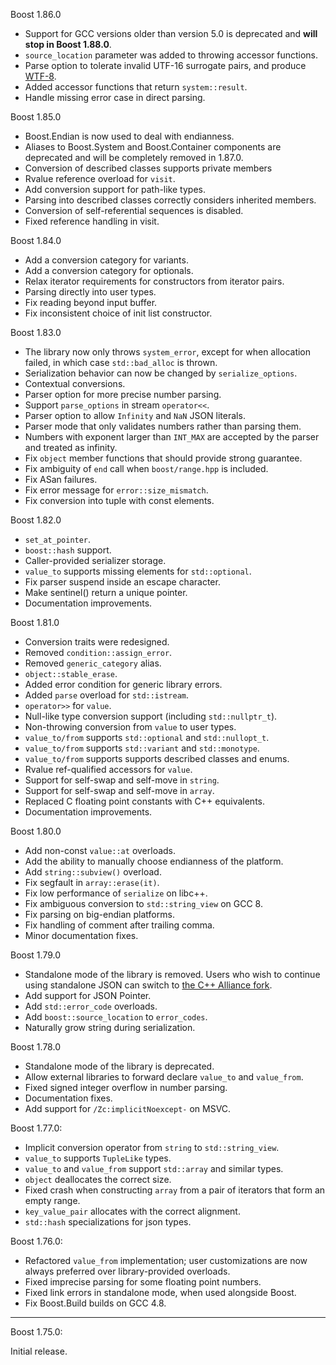Boost 1.86.0

* Support for GCC versions older than version 5.0 is deprecated and **will stop
  in Boost 1.88.0**.
* `source_location` parameter was added to throwing accessor functions.
* Parse option to tolerate invalid UTF-16 surrogate pairs, and
  produce [WTF-8](https://simonsapin.github.io/wtf-8/).
* Added accessor functions that return `system::result`.
* Handle missing error case in direct parsing.

Boost 1.85.0

* Boost.Endian is now used to deal with endianness.
* Aliases to Boost.System and Boost.Container components are deprecated and
  will be completely removed in 1.87.0.
* Conversion of described classes supports private members
* Rvalue reference overload for `visit`.
* Add conversion support for path-like types.
* Parsing into described classes correctly considers inherited members.
* Conversion of self-referential sequences is disabled.
* Fixed reference handling in visit.

Boost 1.84.0

* Add a conversion category for variants.
* Add a conversion category for optionals.
* Relax iterator requirements for constructors from iterator pairs.
* Parsing directly into user types.
* Fix reading beyond input buffer.
* Fix inconsistent choice of init list constructor.

Boost 1.83.0

* The library now only throws `system_error`, except for when allocation
  failed, in which case `std::bad_alloc` is thrown.
* Serialization behavior can now be changed by `serialize_options`.
* Contextual conversions.
* Parser option for more precise number parsing.
* Support `parse_options` in stream `operator<<`.
* Parser option to allow `Infinity` and `NaN` JSON literals.
* Parser mode that only validates numbers rather than parsing them.
* Numbers with exponent larger than `INT_MAX` are accepted by the parser and
  treated as infinity.
* Fix `object` member functions that should provide strong guarantee.
* Fix ambiguity of `end` call when `boost/range.hpp` is included.
* Fix ASan failures.
* Fix error message for `error::size_mismatch`.
* Fix conversion into tuple with const elements.

Boost 1.82.0

* `set_at_pointer`.
* `boost::hash` support.
* Caller-provided serializer storage.
* `value_to` supports missing elements for `std::optional`.
* Fix parser suspend inside an escape character.
* Make sentinel() return a unique pointer.
* Documentation improvements.

Boost 1.81.0

* Conversion traits were redesigned.
* Removed `condition::assign_error`.
* Removed `generic_category` alias.
* `object::stable_erase`.
* Added error condition for generic library errors.
* Added `parse` overload for `std::istream`.
* `operator>>` for `value`.
* Null-like type conversion support (including `std::nullptr_t`).
* Non-throwing conversion from `value` to user types.
* `value_to/from` supports `std::optional` and `std::nullopt_t`.
* `value_to/from` supports `std::variant` and `std::monotype`.
* `value_to/from` supports supports described classes and enums.
* Rvalue ref-qualified accessors for `value`.
* Support for self-swap and self-move in `string`.
* Support for self-swap and self-move in `array`.
* Replaced C floating point constants with C++ equivalents.
* Documentation improvements.

Boost 1.80.0

* Add non-const `value::at` overloads.
* Add the ability to manually choose endianness of the platform.
* Add `string::subview()` overload.
* Fix segfault in `array::erase(it)`.
* Fix low performance of `serialize` on libc++.
* Fix ambiguous conversion to `std::string_view` on GCC 8.
* Fix parsing on big-endian platforms.
* Fix handling of comment after trailing comma.
* Minor documentation fixes.

Boost 1.79.0

* Standalone mode of the library is removed. Users who wish to
  continue using standalone JSON can switch to
  [the C++ Alliance fork](https://github.com/CPPAlliance/standalone-json.git).
* Add support for JSON Pointer.
* Add `std::error_code` overloads.
* Add `boost::source_location` to `error_codes`.
* Naturally grow string during serialization.

Boost 1.78.0
* Standalone mode of the library is deprecated.
* Allow external libraries to forward declare `value_to` and `value_from`.
* Fixed signed integer overflow in number parsing.
* Documentation fixes.
* Add support for `/Zc:implicitNoexcept-` on MSVC.

Boost 1.77.0:

*  Implicit conversion operator from `string` to `std::string_view`.
* `value_to` supports `TupleLike` types.
* `value_to` and `value_from` support `std::array` and similar types.
* `object` deallocates the correct size.
* Fixed crash when constructing `array` from a pair of iterators that form an
  empty range.
* `key_value_pair` allocates with the correct alignment.
* `std::hash` specializations for json types.

Boost 1.76.0:

* Refactored `value_from` implementation; user customizations are now always
  preferred over library-provided overloads.
* Fixed imprecise parsing for some floating point numbers.
* Fixed link errors in standalone mode, when used alongside Boost.
* Fix Boost.Build builds on GCC 4.8.

--------------------------------------------------------------------------------

Boost 1.75.0:

Initial release.
